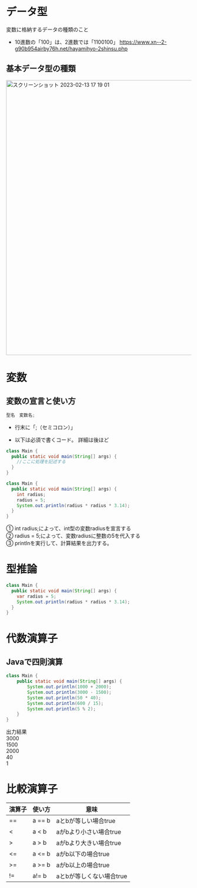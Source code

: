 ```java
```
# データ型
変数に格納するデータの種類のこと
- 10進数の「100」は、2進数では「1100100」
https://www.xn--2-g90b954airby76h.net/hayamihyo-2shinsu.php


## 基本データ型の種類
<img width="745" alt="スクリーンショット 2023-02-13 17 19 01" src="https://user-images.githubusercontent.com/120078794/218406036-46eaaaab-ba1b-4a03-90fa-36a58de9438a.png">


# 変数
## 変数の宣言と使い方
```java
型名　変数名;
```
- 行末に「;（セミコロン）」
  
- 以下は必須で書くコード。
詳細は後ほど
```java
class Main {
  public static void main(String[] args) {
    //ここに処理を記述する
  }
}
```

```java
class Main {
  public static void main(String[] args) {
    int radius;
    radius = 5;
    System.out.println(radius * radius * 3.14);
  }
}
```
① int radius;によって、int型の変数radiusを宣言する  
② radius = 5;によって、変数radiusに整数の5を代入する     
③ printlnを実行して、計算結果を出力する。    

# 型推論
```java
class Main {
  public static void main(String[] args) {
    var radius = 5;
    System.out.println(radius * radius * 3.14);
  }
}
```

# 代数演算子
## Javaで四則演算

```java
class Main {
    public static void main(String[] args) {
        System.out.println(1000 + 2000);
        System.out.println(3000 - 1500);
        System.out.println(50 * 40);
        System.out.println(600 / 15);
        System.out.println(5 % 2);
    }
}
```
出力結果   
3000   
1500   
2000   
40   
1   

# 比較演算子
|演算子	|使い方|	意味|
|---|---|---|
|==|	a == b|	aとbが等しい場合true|
|< |	a < b	|aがbより小さい場合true|
|> |	a > b	|aがbより大きい場合true|
|<=|	a <= b|	aがb以下の場合true|
|>=|	a >= b|aがb以上の場合true|
|!=|	a!= b	|aとbが等しくない場合true|
